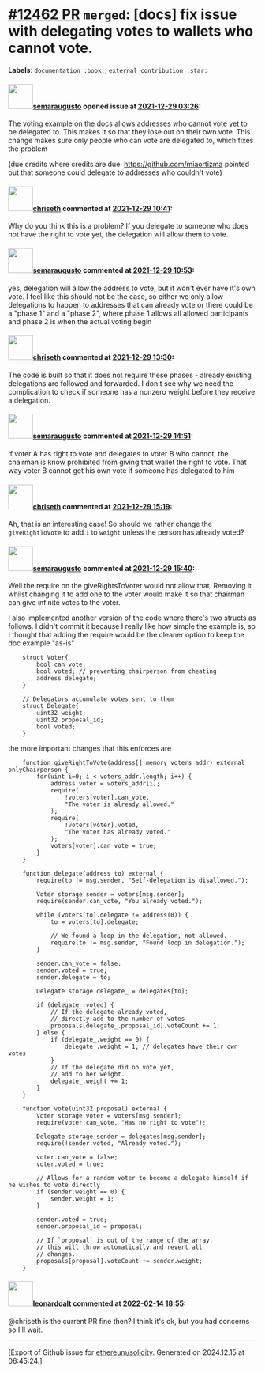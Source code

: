 # [\#12462 PR](https://github.com/ethereum/solidity/pull/12462) `merged`: [docs] fix issue with delegating votes to wallets who cannot vote.
**Labels**: `documentation :book:`, `external contribution :star:`


#### <img src="https://avatars.githubusercontent.com/u/21228764?u=11eb7a2f3ae593d2c754b4c49a2034926850affc&v=4" width="50">[semaraugusto](https://github.com/semaraugusto) opened issue at [2021-12-29 03:26](https://github.com/ethereum/solidity/pull/12462):

The voting example on the docs allows addresses who cannot vote yet to be delegated to. This makes it so that they lose out on their own vote. This change makes sure only people who can vote are delegated to, which fixes the problem

(due credits where credits are due: https://github.com/miaortizma pointed out that someone could delegate to addresses who couldn't vote)

#### <img src="https://avatars.githubusercontent.com/u/9073706?v=4" width="50">[chriseth](https://github.com/chriseth) commented at [2021-12-29 10:41](https://github.com/ethereum/solidity/pull/12462#issuecomment-1002530115):

Why do you think this is a problem? If you delegate to someone who does not have the right to vote yet, the delegation will allow them to vote.

#### <img src="https://avatars.githubusercontent.com/u/21228764?u=11eb7a2f3ae593d2c754b4c49a2034926850affc&v=4" width="50">[semaraugusto](https://github.com/semaraugusto) commented at [2021-12-29 10:53](https://github.com/ethereum/solidity/pull/12462#issuecomment-1002534607):

yes, delegation will allow the address to vote, but it won't ever have it's own vote. I feel like this should not be the case, so either we only allow delegations to happen to addresses that can already vote or there could be a "phase 1" and a "phase 2", where phase 1 allows all allowed participants and phase 2 is when the actual voting begin

#### <img src="https://avatars.githubusercontent.com/u/9073706?v=4" width="50">[chriseth](https://github.com/chriseth) commented at [2021-12-29 13:30](https://github.com/ethereum/solidity/pull/12462#issuecomment-1002595406):

The code is built so that it does not require these phases - already existing delegations are followed and forwarded. I don't see why we need the complication to check if someone has a nonzero weight before they receive a delegation.

#### <img src="https://avatars.githubusercontent.com/u/21228764?u=11eb7a2f3ae593d2c754b4c49a2034926850affc&v=4" width="50">[semaraugusto](https://github.com/semaraugusto) commented at [2021-12-29 14:51](https://github.com/ethereum/solidity/pull/12462#issuecomment-1002631695):

if voter A has right to vote and delegates to voter B who cannot, the chairman is know prohibited from giving that wallet the right to vote. That way voter B cannot get his own vote if someone has delegated to him

#### <img src="https://avatars.githubusercontent.com/u/9073706?v=4" width="50">[chriseth](https://github.com/chriseth) commented at [2021-12-29 15:19](https://github.com/ethereum/solidity/pull/12462#issuecomment-1002644878):

Ah, that is an interesting case! So should we rather change the `giveRightToVote` to add `1` to `weight` unless the person has already voted?

#### <img src="https://avatars.githubusercontent.com/u/21228764?u=11eb7a2f3ae593d2c754b4c49a2034926850affc&v=4" width="50">[semaraugusto](https://github.com/semaraugusto) commented at [2021-12-29 15:40](https://github.com/ethereum/solidity/pull/12462#issuecomment-1002654766):

Well the require on the giveRightsToVoter would not allow that. Removing it whilst changing it to add one to the voter would make it so that chairman can give infinite votes to the voter.

I also implemented another version of the code where there's two structs as follows. I didn't commit it because I really like how simple the example is, so I thought that adding the require would be the cleaner option to keep the doc example "as-is"
```
    struct Voter{
        bool can_vote;
        bool voted; // preventing chairperson from cheating
        address delegate;
    }

    // Delegators accumulate votes sent to them
    struct Delegate{
        uint32 weight;
        uint32 proposal_id;
        bool voted;
    }
```

the more important changes that this enforces are
```
    function giveRightToVote(address[] memory voters_addr) external onlyChairperson {
        for(uint i=0; i < voters_addr.length; i++) {
            address voter = voters_addr[i];
            require(
                !voters[voter].can_vote,
                "The voter is already allowed."
            );
            require(
                !voters[voter].voted,
                "The voter has already voted."
            );
            voters[voter].can_vote = true;
        }
    }

    function delegate(address to) external {
        require(to != msg.sender, "Self-delegation is disallowed.");

        Voter storage sender = voters[msg.sender];
        require(sender.can_vote, "You already voted.");

        while (voters[to].delegate != address(0)) {
            to = voters[to].delegate;

            // We found a loop in the delegation, not allowed.
            require(to != msg.sender, "Found loop in delegation.");
        }

        sender.can_vote = false;
        sender.voted = true;
        sender.delegate = to;

        Delegate storage delegate_ = delegates[to];

        if (delegate_.voted) {
            // If the delegate already voted,
            // directly add to the number of votes
            proposals[delegate_.proposal_id].voteCount += 1;
        } else {
            if (delegate_.weight == 0) {
                delegate_.weight = 1; // delegates have their own votes
            }
            // If the delegate did no vote yet,
            // add to her weight.
            delegate_.weight += 1;
        }
    }

    function vote(uint32 proposal) external {
        Voter storage voter = voters[msg.sender];
        require(voter.can_vote, "Has no right to vote");

        Delegate storage sender = delegates[msg.sender];
        require(!sender.voted, "Already voted.");

        voter.can_vote = false;
        voter.voted = true;

        // Allows for a random voter to become a delegate himself if he wishes to vote directly
        if (sender.weight == 0) {
            sender.weight = 1;
        }

        sender.voted = true;
        sender.proposal_id = proposal;

        // If `proposal` is out of the range of the array,
        // this will throw automatically and revert all
        // changes.
        proposals[proposal].voteCount += sender.weight;
    }

```

#### <img src="https://avatars.githubusercontent.com/u/504195?u=ce2facd14af9fd474ebff49f0d44891f56f7500f&v=4" width="50">[leonardoalt](https://github.com/leonardoalt) commented at [2022-02-14 18:55](https://github.com/ethereum/solidity/pull/12462#issuecomment-1039438336):

@chriseth is the current PR fine then? I think it's ok, but you had concerns so I'll wait.


-------------------------------------------------------------------------------



[Export of Github issue for [ethereum/solidity](https://github.com/ethereum/solidity). Generated on 2024.12.15 at 06:45:24.]

